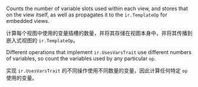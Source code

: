 Counts the number of variable slots used within each view, and stores that on the view itself, as
well as propagates it to the `ir.TemplateOp` for embedded views.

计算每个视图中使用的变量插槽的数量，并将其存储在视图本身中，并将其传播到嵌入式视图的 `ir.TemplateOp`。

Different operations that implement `ir.UsesVarsTrait` use different numbers of variables, so
count the variables used by any particular `op`.

实现 `ir.UsesVarsTrait` 的不同操作使用不同数量的变量，因此计算任何特定 `op` 使用的变量。